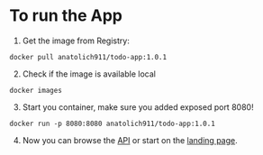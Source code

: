 # To run the App 

1. Get the image from Registry:

```
docker pull anatolich911/todo-app:1.0.1
```
2. Check if the image is available local

```
docker images
```
3. Start you container, make sure you added exposed port 8080! 
```
docker run -p 8080:8080 anatolich911/todo-app:1.0.1
```

4. Now you can browse the [API](http://localhost:8080/api/) or start on the [landing page](http://localhost:8080/).
